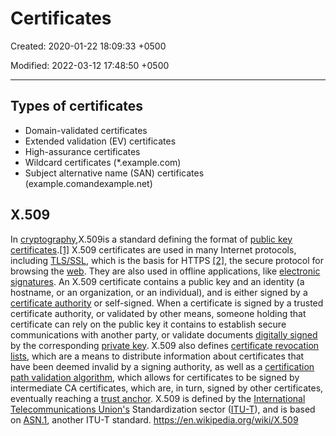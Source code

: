 # Certificates

Created: 2020-01-22 18:09:33 +0500

Modified: 2022-03-12 17:48:50 +0500

---

## Types of certificates

- Domain-validated certificates
- Extended validation (EV) certificates
- High-assurance certificates
- Wildcard certificates (*.example.com)
- Subject alternative name (SAN) certificates (example.comandexample.net)

## X.509

In [cryptography](https://en.wikipedia.org/wiki/Cryptography),X.509is a standard defining the format of [public key certificates](https://en.wikipedia.org/wiki/Public_key_certificate).[[1]](https://en.wikipedia.org/wiki/X.509#cite_note-1) X.509 certificates are used in many Internet protocols, including [TLS/SSL](https://en.wikipedia.org/wiki/Transport_Layer_Security), which is the basis for HTTPS [[2]](https://en.wikipedia.org/wiki/X.509#cite_note-:0-2), the secure protocol for browsing the [web](https://en.wikipedia.org/wiki/World_Wide_Web). They are also used in offline applications, like [electronic signatures](https://en.wikipedia.org/wiki/Electronic_signature). An X.509 certificate contains a public key and an identity (a hostname, or an organization, or an individual), and is either signed by a [certificate authority](https://en.wikipedia.org/wiki/Certificate_authority) or self-signed. When a certificate is signed by a trusted certificate authority, or validated by other means, someone holding that certificate can rely on the public key it contains to establish secure communications with another party, or validate documents [digitally signed](https://en.wikipedia.org/wiki/Digital_signature) by the corresponding [private key](https://en.wikipedia.org/wiki/Private_key).
X.509 also defines [certificate revocation lists](https://en.wikipedia.org/wiki/Certificate_revocation_list), which are a means to distribute information about certificates that have been deemed invalid by a signing authority, as well as a [certification path validation algorithm](https://en.wikipedia.org/wiki/Certification_path_validation_algorithm), which allows for certificates to be signed by intermediate CA certificates, which are, in turn, signed by other certificates, eventually reaching a [trust anchor](https://en.wikipedia.org/wiki/Trust_anchor).
X.509 is defined by the [International Telecommunications Union's](https://en.wikipedia.org/wiki/International_Telecommunication_Union) Standardization sector ([ITU-T](https://en.wikipedia.org/wiki/ITU-T)), and is based on [ASN.1](https://en.wikipedia.org/wiki/Abstract_Syntax_Notation_One), another ITU-T standard.
<https://en.wikipedia.org/wiki/X.509>
